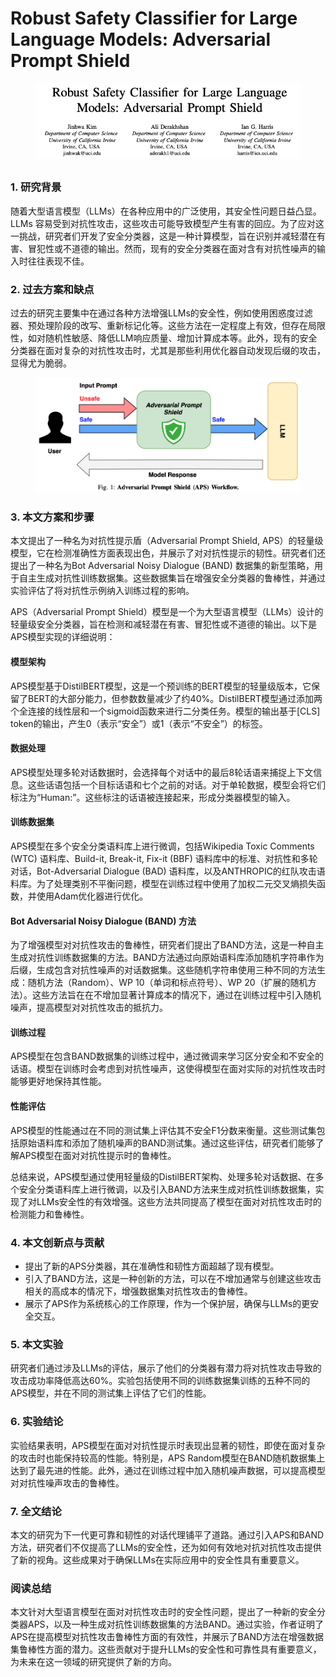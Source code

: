 # Robust Safety Classifier for Large Language Models: Adversarial Prompt Shield

<figure><img src="../.gitbook/assets/image (15) (1) (1) (1) (1).png" alt=""><figcaption></figcaption></figure>

##

### 1. 研究背景

随着大型语言模型（LLMs）在各种应用中的广泛使用，其安全性问题日益凸显。LLMs 容易受到对抗性攻击，这些攻击可能导致模型产生有害的回应。为了应对这一挑战，研究者们开发了安全分类器，这是一种计算模型，旨在识别并减轻潜在有害、冒犯性或不道德的输出。然而，现有的安全分类器在面对含有对抗性噪声的输入时往往表现不佳。

### 2. 过去方案和缺点

过去的研究主要集中在通过各种方法增强LLMs的安全性，例如使用困惑度过滤器、预处理阶段的改写、重新标记化等。这些方法在一定程度上有效，但存在局限性，如对随机性敏感、降低LLM响应质量、增加计算成本等。此外，现有的安全分类器在面对复杂的对抗性攻击时，尤其是那些利用优化器自动发现后缀的攻击，显得尤为脆弱。

<figure><img src="../.gitbook/assets/image (1) (1) (1) (1) (1) (1) (1) (1) (1) (1) (1) (1) (1) (1) (1) (1) (1) (1) (1) (1) (1) (1) (1) (1) (1) (1) (1) (1) (1) (1) (1) (1) (1) (1) (1) (1) (1) (1) (1) (1) (1) (1) (1) (1).png" alt=""><figcaption></figcaption></figure>

### 3. 本文方案和步骤

本文提出了一种名为对抗性提示盾（Adversarial Prompt Shield, APS）的轻量级模型，它在检测准确性方面表现出色，并展示了对对抗性提示的韧性。研究者们还提出了一种名为Bot Adversarial Noisy Dialogue (BAND) 数据集的新型策略，用于自主生成对抗性训练数据集。这些数据集旨在增强安全分类器的鲁棒性，并通过实验评估了将对抗性示例纳入训练过程的影响。



APS（Adversarial Prompt Shield）模型是一个为大型语言模型（LLMs）设计的轻量级安全分类器，旨在检测和减轻潜在有害、冒犯性或不道德的输出。以下是APS模型实现的详细说明：

#### 模型架构

APS模型基于DistilBERT模型，这是一个预训练的BERT模型的轻量级版本，它保留了BERT的大部分能力，但参数数量减少了约40%。DistilBERT模型通过添加两个全连接的线性层和一个sigmoid函数来进行二分类任务。模型的输出基于\[CLS] token的输出，产生0（表示“安全”）或1（表示“不安全”）的标签。

#### 数据处理

APS模型处理多轮对话数据时，会选择每个对话中的最后8轮话语来捕捉上下文信息。这些话语包括一个目标话语和七个之前的对话。对于单轮数据，模型会将它们标注为“Human:”。这些标注的话语被连接起来，形成分类器模型的输入。

#### 训练数据集

APS模型在多个安全分类语料库上进行微调，包括Wikipedia Toxic Comments (WTC) 语料库、Build-it, Break-it, Fix-it (BBF) 语料库中的标准、对抗性和多轮对话，Bot-Adversarial Dialogue (BAD) 语料库，以及ANTHROPIC的红队攻击语料库。为了处理类别不平衡问题，模型在训练过程中使用了加权二元交叉熵损失函数，并使用Adam优化器进行优化。

#### Bot Adversarial Noisy Dialogue (BAND) 方法

为了增强模型对对抗性攻击的鲁棒性，研究者们提出了BAND方法，这是一种自主生成对抗性训练数据集的方法。BAND方法通过向原始语料库添加随机字符串作为后缀，生成包含对抗性噪声的对话数据集。这些随机字符串使用三种不同的方法生成：随机方法（Random）、WP 10（单词和标点符号）、WP 20（扩展的随机方法）。这些方法旨在在不增加显著计算成本的情况下，通过在训练过程中引入随机噪声，提高模型对对抗性攻击的抵抗力。

#### 训练过程

APS模型在包含BAND数据集的训练过程中，通过微调来学习区分安全和不安全的话语。模型在训练时会考虑到对抗性噪声，这使得模型在面对实际的对抗性攻击时能够更好地保持其性能。

#### 性能评估

APS模型的性能通过在不同的测试集上评估其不安全F1分数来衡量。这些测试集包括原始语料库和添加了随机噪声的BAND测试集。通过这些评估，研究者们能够了解APS模型在面对对抗性提示时的鲁棒性。

总结来说，APS模型通过使用轻量级的DistilBERT架构、处理多轮对话数据、在多个安全分类语料库上进行微调，以及引入BAND方法来生成对抗性训练数据集，实现了对LLMs安全性的有效增强。这些方法共同提高了模型在面对对抗性攻击时的检测能力和鲁棒性。





### 4. 本文创新点与贡献

* 提出了新的APS分类器，其在准确性和韧性方面超越了现有模型。
* 引入了BAND方法，这是一种创新的方法，可以在不增加通常与创建这些攻击相关的高成本的情况下，增强数据集对抗性攻击的鲁棒性。
* 展示了APS作为系统核心的工作原理，作为一个保护层，确保与LLMs的更安全交互。

### 5. 本文实验

研究者们通过涉及LLMs的评估，展示了他们的分类器有潜力将对抗性攻击导致的攻击成功率降低高达60%。实验包括使用不同的训练数据集训练的五种不同的APS模型，并在不同的测试集上评估了它们的性能。

### 6. 实验结论

实验结果表明，APS模型在面对对抗性提示时表现出显著的韧性，即使在面对复杂的攻击时也能保持较高的性能。特别是，APS Random模型在BAND随机数据集上达到了最先进的性能。此外，通过在训练过程中加入随机噪声数据，可以提高模型对对抗性噪声攻击的鲁棒性。

### 7. 全文结论

本文的研究为下一代更可靠和韧性的对话代理铺平了道路。通过引入APS和BAND方法，研究者们不仅提高了LLMs的安全性，还为如何有效地对抗对抗性攻击提供了新的视角。这些成果对于确保LLMs在实际应用中的安全性具有重要意义。

### 阅读总结

本文针对大型语言模型在面对对抗性攻击时的安全性问题，提出了一种新的安全分类器APS，以及一种生成对抗性训练数据集的方法BAND。通过实验，作者证明了APS在提高模型对抗性攻击鲁棒性方面的有效性，并展示了BAND方法在增强数据集鲁棒性方面的潜力。这些贡献对于提升LLMs的安全性和可靠性具有重要意义，为未来在这一领域的研究提供了新的方向。

